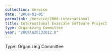 ```yaml
---
collection: service
date: '2008-01-01'
permalink: /service/2008-international
title: International Exascale Software Project
type: Organizing Committee
year: "2008\u20132012.0"
---
```


Type: Organizing Committee
